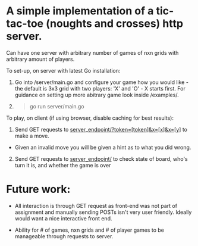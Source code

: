 # A simple implementation of a tic-tac-toe (noughts and crosses) http server.

Can have one server with arbitrary number of games of nxn grids with arbitrary amount of players.

To set-up, on server with latest Go installation:
1. Go into /server/main.go and configure your game how you would like - the default is 3x3 grid with two players: 'X' and 'O' - X starts first. For guidance on setting up more abitrary game look inside /examples/.
2. > go run server/main.go

To play, on client (if using browser, disable caching for best results):
1. Send GET requests to [server_endpoint/?token=[token]&x=[x]&x=[y]]() to make a move.
* Given an invalid move you will be given a hint as to what you did wrong.
2. Send GET requests to [server_endpoint/]() to check state of board, who's turn it is, and whether the game is over

#   Future work:

* All interaction is through GET request as front-end was not part of assignment and manually sending POSTs isn't very user friendly. Ideally would want a nice interactive front end.

* Ability for # of games, nxn grids and # of player games to be manageable through requests to server.
